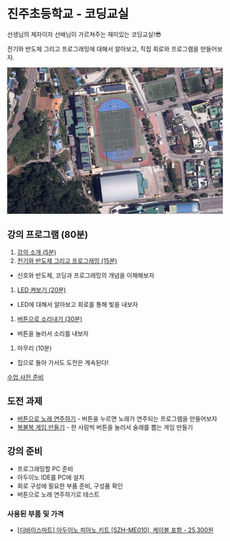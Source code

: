 # 진주초등학교 - 코딩교실

선생님의 제자이자 선배님이 가르쳐주는 재미있는 코딩교실!😎

전기와 반도체 그리고 프로그래밍에 대해서 알아보고, 직접 회로와 프로그램을 만들어보자.

![jinju](./intro.jpg)

## 강의 프로그램 (80분)
1. [강의 소개 (5분)](./introduce)
1. [전기와 반도체 그리고 프로그래밍 (15분)](./semiconductor)
 - 신호와 반도체, 코딩과 프로그래밍의 개념을 이해해보자
1. [LED 켜보기 (20분)](./led)
 - LED에 대해서 알아보고 회로를 통해 빛을 내보자
1. [버튼으로 소리내기 (30분)](./button)
 - 버튼을 눌러서 소리를 내보자
1. 마무리 (10분)
 - 집으로 돌아 가서도 도전은 계속된다!

[수업 사전 준비](./preparation)

## 도전 과제
- [버튼으로 노래 연주하기](./play-button) - 버튼을 누르면 노래가 연주되는 프로그램을 만들어보자
- [복불복 게임 만들기](./game) - 한 사람씩 버튼을 눌러서 술래를 뽑는 게임 만들기

## 강의 준비
- 프로그래밍할 PC 준비
- 아두이노 IDE를 PC에 설치
- 회로 구성에 필요한 부품 준비, 구성품 확인
- 버튼으로 노래 연주하기로 테스트

### 사용된 부품 및 가격
- [[디바이스마트] 아두이노 피아노 키트 [SZH-ME010], 케이블 포함 - 25,300원](https://www.devicemart.co.kr/goods/view?no=13068786)
